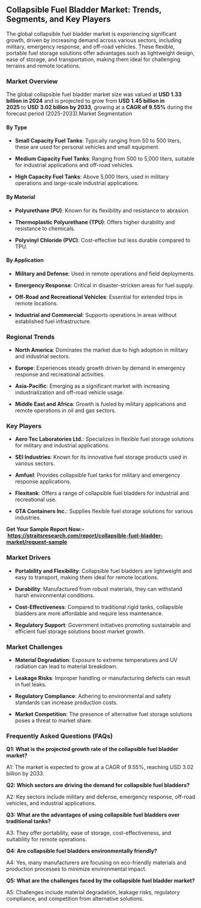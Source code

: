 <h2 data-start="40" data-end="110"><strong data-start="40" data-end="110">Collapsible Fuel Bladder Market: Trends, Segments, and Key Players</strong></h2>
<p data-start="112" data-end="538">The global collapsible fuel bladder market is experiencing significant growth, driven by increasing demand across various sectors, including military, emergency response, and off-road vehicles. These flexible, portable fuel storage solutions offer advantages such as lightweight design, ease of storage, and transportation, making them ideal for challenging terrains and remote locations.</p>
<h3 data-start="545" data-end="564">Market Overview</h3>
<p data-start="566" data-end="915">The global&nbsp;collapsible fuel bladder market size was valued at<strong>&nbsp;USD 1.33 billion in 2024</strong>&nbsp;and is projected to grow from&nbsp;<strong>USD</strong>&nbsp;<strong>1.45&nbsp;billion in 2025</strong>&nbsp;to&nbsp;<strong>USD</strong>&nbsp;<strong>3.02&nbsp;billion by 2033</strong>, growing at a&nbsp;<strong>CAGR of&nbsp;9.55%</strong>&nbsp;during the forecast period (2025-2033).Market Segmentation</p>
<h4 data-start="947" data-end="959">By Type</h4>
<ul data-start="961" data-end="1343">
<li data-start="961" data-end="1092">
<p data-start="963" data-end="1092"><strong data-start="963" data-end="992">Small Capacity Fuel Tanks</strong>: Typically ranging from 50 to 500 liters, these are used for personal vehicles and small equipment.</p>
</li>
<li data-start="1094" data-end="1221">
<p data-start="1096" data-end="1221"><strong data-start="1096" data-end="1126">Medium Capacity Fuel Tanks</strong>: Ranging from 500 to 5,000 liters, suitable for industrial applications and off-road vehicles.</p>
</li>
<li data-start="1223" data-end="1343">
<p data-start="1225" data-end="1343"><strong data-start="1225" data-end="1253">High Capacity Fuel Tanks</strong>: Above 5,000 liters, used in military operations and large-scale industrial applications.</p>
</li>
</ul>
<h4 data-start="1345" data-end="1361">By Material</h4>
<ul data-start="1363" data-end="1618">
<li data-start="1363" data-end="1441">
<p data-start="1365" data-end="1441"><strong data-start="1365" data-end="1386">Polyurethane (PU)</strong>: Known for its flexibility and resistance to abrasion.</p>
</li>
<li data-start="1443" data-end="1536">
<p data-start="1445" data-end="1536"><strong data-start="1445" data-end="1481">Thermoplastic Polyurethane (TPU)</strong>: Offers higher durability and resistance to chemicals.</p>
</li>
<li data-start="1538" data-end="1618">
<p data-start="1540" data-end="1618"><strong data-start="1540" data-end="1568">Polyvinyl Chloride (PVC)</strong>: Cost-effective but less durable compared to TPU.</p>
</li>
</ul>
<h4 data-start="1620" data-end="1639">By Application</h4>
<ul data-start="1641" data-end="1994">
<li data-start="1641" data-end="1717">
<p data-start="1643" data-end="1717"><strong data-start="1643" data-end="1667">Military and Defense</strong>: Used in remote operations and field deployments.</p>
</li>
<li data-start="1719" data-end="1797">
<p data-start="1721" data-end="1797"><strong data-start="1721" data-end="1743">Emergency Response</strong>: Critical in disaster-stricken areas for fuel supply.</p>
</li>
<li data-start="1799" data-end="1890">
<p data-start="1801" data-end="1890"><strong data-start="1801" data-end="1839">Off-Road and Recreational Vehicles</strong>: Essential for extended trips in remote locations.</p>
</li>
<li data-start="1892" data-end="1994">
<p data-start="1894" data-end="1994"><strong data-start="1894" data-end="1923">Industrial and Commercial</strong>: Supports operations in areas without established fuel infrastructure.</p>
</li>
</ul>
<h3 data-start="2001" data-end="2020">Regional Trends</h3>
<ul data-start="2022" data-end="2464">
<li data-start="2022" data-end="2120">
<p data-start="2024" data-end="2120"><strong data-start="2024" data-end="2041">North America</strong>: Dominates the market due to high adoption in military and industrial sectors.</p>
</li>
<li data-start="2122" data-end="2229">
<p data-start="2124" data-end="2229"><strong data-start="2124" data-end="2134">Europe</strong>: Experiences steady growth driven by demand in emergency response and recreational activities.</p>
</li>
<li data-start="2231" data-end="2345">
<p data-start="2233" data-end="2345"><strong data-start="2233" data-end="2249">Asia-Pacific</strong>: Emerging as a significant market with increasing industrialization and off-road vehicle usage.</p>
</li>
<li data-start="2347" data-end="2464">
<p data-start="2349" data-end="2464"><strong data-start="2349" data-end="2375">Middle East and Africa</strong>: Growth is fueled by military applications and remote operations in oil and gas sectors.</p>
</li>
</ul>
<h3 data-start="2471" data-end="2486">Key Players</h3>
<ul data-start="2488" data-end="2994">
<li data-start="2488" data-end="2610">
<p data-start="2490" data-end="2610"><strong data-start="2490" data-end="2520">Aero Tec Laboratories Ltd.</strong>: Specializes in flexible fuel storage solutions for military and industrial applications.</p>
</li>
<li data-start="2612" data-end="2705">
<p data-start="2614" data-end="2705"><strong data-start="2614" data-end="2632">SEI Industries</strong>: Known for its innovative fuel storage products used in various sectors.</p>
</li>
<li data-start="2707" data-end="2802">
<p data-start="2709" data-end="2802"><strong data-start="2709" data-end="2719">Amfuel</strong>: Provides collapsible fuel tanks for military and emergency response applications.</p>
</li>
<li data-start="2804" data-end="2901">
<p data-start="2806" data-end="2901"><strong data-start="2806" data-end="2819">Flexitank</strong>: Offers a range of collapsible fuel bladders for industrial and recreational use.</p>
</li>
<li data-start="2903" data-end="2994">
<p data-start="2905" data-end="2994"><strong data-start="2905" data-end="2928">GTA Containers Inc.</strong>: Supplies flexible fuel storage solutions for various industries.</p>
</li>
</ul>
<p><strong>Get Your Sample Report Now:-&nbsp;<a href="https://straitsresearch.com/report/collapsible-fuel-bladder-market/request-sample">https://straitsresearch.com/report/collapsible-fuel-bladder-market/request-sample</a>&nbsp;&nbsp;</strong></p>
<h3 data-start="3001" data-end="3019">Market Drivers</h3>
<ul data-start="3021" data-end="3531">
<li data-start="3021" data-end="3160">
<p data-start="3023" data-end="3160"><strong data-start="3023" data-end="3054">Portability and Flexibility</strong>: Collapsible fuel bladders are lightweight and easy to transport, making them ideal for remote locations.</p>
</li>
<li data-start="3162" data-end="3266">
<p data-start="3164" data-end="3266"><strong data-start="3164" data-end="3178">Durability</strong>: Manufactured from robust materials, they can withstand harsh environmental conditions.</p>
</li>
<li data-start="3268" data-end="3401">
<p data-start="3270" data-end="3401"><strong data-start="3270" data-end="3292">Cost-Effectiveness</strong>: Compared to traditional rigid tanks, collapsible bladders are more affordable and require less maintenance.</p>
</li>
<li data-start="3403" data-end="3531">
<p data-start="3405" data-end="3531"><strong data-start="3405" data-end="3427">Regulatory Support</strong>: Government initiatives promoting sustainable and efficient fuel storage solutions boost market growth.</p>
</li>
</ul>
<h3 data-start="3538" data-end="3559">Market Challenges</h3>
<ul data-start="3561" data-end="3979">
<li data-start="3561" data-end="3670">
<p data-start="3563" data-end="3670"><strong data-start="3563" data-end="3587">Material Degradation</strong>: Exposure to extreme temperatures and UV radiation can lead to material breakdown.</p>
</li>
<li data-start="3672" data-end="3761">
<p data-start="3674" data-end="3761"><strong data-start="3674" data-end="3691">Leakage Risks</strong>: Improper handling or manufacturing defects can result in fuel leaks.</p>
</li>
<li data-start="3763" data-end="3869">
<p data-start="3765" data-end="3869"><strong data-start="3765" data-end="3790">Regulatory Compliance</strong>: Adhering to environmental and safety standards can increase production costs.</p>
</li>
<li data-start="3871" data-end="3979">
<p data-start="3873" data-end="3979"><strong data-start="3873" data-end="3895">Market Competition</strong>: The presence of alternative fuel storage solutions poses a threat to market share.</p>
</li>
</ul>
<h3 data-start="3986" data-end="4023">Frequently Asked Questions (FAQs)</h3>
<p data-start="4025" data-end="4106"><strong data-start="4025" data-end="4106">Q1: What is the projected growth rate of the collapsible fuel bladder market?</strong></p>
<p data-start="4108" data-end="4237">A1: The market is expected to grow at a CAGR of 9.55%, reaching USD 3.02 billion by 2033.&nbsp;</p>
<p data-start="4239" data-end="4314"><strong data-start="4239" data-end="4314">Q2: Which sectors are driving the demand for collapsible fuel bladders?</strong></p>
<p data-start="4316" data-end="4429">A2: Key sectors include military and defense, emergency response, off-road vehicles, and industrial applications.</p>
<p data-start="4431" data-end="4521"><strong data-start="4431" data-end="4521">Q3: What are the advantages of using collapsible fuel bladders over traditional tanks?</strong></p>
<p data-start="4523" data-end="4626">A3: They offer portability, ease of storage, cost-effectiveness, and suitability for remote operations.</p>
<p data-start="4628" data-end="4691"><strong data-start="4628" data-end="4691">Q4: Are collapsible fuel bladders environmentally friendly?</strong></p>
<p data-start="4693" data-end="4860">A4: Yes, many manufacturers are focusing on eco-friendly materials and production processes to minimize environmental impact.&nbsp;</p>
<p data-start="4862" data-end="4939"><strong data-start="4862" data-end="4939">Q5: What are the challenges faced by the collapsible fuel bladder market?</strong></p>
<p data-start="4941" data-end="5067">A5: Challenges include material degradation, leakage risks, regulatory compliance, and competition from alternative solutions.</p>
